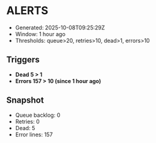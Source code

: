 # ALERTS

- Generated: 2025-10-08T09:25:29Z
- Window: 1 hour ago
- Thresholds: queue>20, retries>10, dead>1, errors>10

## Triggers
- **Dead 5 > 1**
- **Errors 157 > 10 (since 1 hour ago)**

## Snapshot
- Queue backlog: 0
- Retries: 0
- Dead: 5
- Error lines: 157
